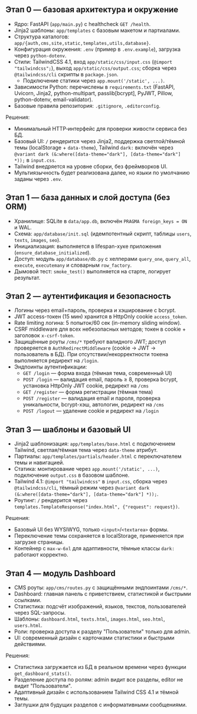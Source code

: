 ## Этап 0 — базовая архитектура и окружение

- Ядро: FastAPI (`app/main.py`) с healthcheck `GET /health`.
- Jinja2 шаблоны: `app/templates` с базовым макетом и партиалами.
- Структура каталогов: `app/{auth,cms,site,static,templates,utils,database}`.
- Конфигурация окружения: `.env` (пример в `.env.example`), загрузка через `python-dotenv`.
- Стили: TailwindCSS 4.1, вход `app/static/css/input.css` (`@import "tailwindcss";`), выход `app/static/css/output.css`; сборка через `@tailwindcss/cli` скрипты в `package.json`.
  - Подключение статики через `app.mount('/static', ...)`.
- Зависимости Python: перечислены в `requirements.txt` (FastAPI, Uvicorn, Jinja2, python-multipart, passlib[bcrypt], PyJWT, Pillow, python-dotenv, email-validator).
- Базовые правила репозитория: `.gitignore`, `.editorconfig`.

Решения:
- Минимальный HTTP‑интерфейс для проверки живости сервиса без БД.
- Базовый UI: `/` рендерится через Jinja2, поддержка светлой/тёмной темы (localStorage + `data-theme`), Tailwind `dark:` включён через `@variant dark (&:where([data-theme="dark"], [data-theme="dark"] *));` в `input.css`.
- Tailwind внедряется на уровне сборки, без фреймворков UI.
- Мультиязычность будет реализована далее, но языки по умолчанию заданы через `.env`.

## Этап 1 — база данных и слой доступа (без ORM)

- Хранилище: SQLite в `data/app.db`, включён `PRAGMA foreign_keys = ON` и WAL.
- Схема: `app/database/init.sql` (идемпотентный скрипт, таблицы `users`, `texts`, `images`, `seo`).
- Инициализация: выполняется в lifespan-хуке приложения (`ensure_database_initialized`).
- Доступ: модуль `app/database/db.py` с хелперами `query_one`, `query_all`, `execute`, `executemany` и словарным `row_factory`.
- Дымовой тест: `smoke_test()` выполняется на старте, логирует результат.

## Этап 2 — аутентификация и безопасность

- Логины через email+пароль, проверка и хэширование с bcrypt.
- JWT access-токен (15 мин) хранится в HttpOnly cookie `access_token`.
- Rate limiting логина: 5 попыток/60 сек (in-memory sliding window).
- CSRF middleware для всех небезопасных методов; токен в cookie + заголовок `x-csrf-token`.
- Защищённые роуты `/cms/*` требуют валидного JWT; доступ проверяется в `AuthRedirectMiddleware` (cookie -> JWT -> пользователь в БД). При отсутствии/некорректности токена выполняется редирект на `/login`.
- Эндпоинты аутентификации:
  - `GET /login` — форма входа (тёмная тема, современный UI)
  - `POST /login` — валидация email, пароль ≥ 8, проверка bcrypt, установка HttpOnly JWT cookie, редирект на `/cms`
  - `GET /register` — форма регистрации (тёмная тема)
  - `POST /register` — валидация email и пароля, проверка уникальности, bcrypt-хэш, автологин, редирект на `/cms`
  - `POST /logout` — удаление cookie и редирект на `/login`

## Этап 3 — шаблоны и базовый UI

- Jinja2 шаблонизация: `app/templates/base.html` с подключением Tailwind, светлая/тёмная тема через `data-theme` атрибут.
- Партиалы: `app/templates/partials/header.html` с переключателем темы и навигацией.
- Статика: монтирование через `app.mount('/static', ...)`, подключение `output.css` в базовом шаблоне.
- Tailwind 4.1: `@import "tailwindcss"` в `input.css`, сборка через `@tailwindcss/cli`, тёмный режим через `@variant dark (&:where([data-theme="dark"], [data-theme="dark"] *));`.
- Роутинг: `/` рендерится через `templates.TemplateResponse("index.html", {"request": request})`.

Решения:
- Базовый UI без WYSIWYG, только `<input>`/`<textarea>` формы.
- Переключение темы сохраняется в localStorage, применяется при загрузке страницы.
- Контейнер с `max-w-6xl` для адаптивности, тёмные классы `dark:` работают корректно.

## Этап 4 — модуль Dashboard

- CMS роуты: `app/cms/routes.py` с защищёнными эндпоинтами `/cms/*`.
- Dashboard: главная панель с приветствием, статистикой и быстрыми ссылками.
- Статистика: подсчёт изображений, языков, текстов, пользователей через SQL-запросы.
- Шаблоны: `dashboard.html`, `texts.html`, `images.html`, `seo.html`, `users.html`.
- Роли: проверка доступа к разделу "Пользователи" только для admin.
- UI: современный дизайн с карточками статистики и быстрыми действиями.

Решения:
- Статистика загружается из БД в реальном времени через функции `get_dashboard_stats()`.
- Разделение доступа по ролям: admin видит все разделы, editor не видит "Пользователи".
- Адаптивный дизайн с использованием Tailwind CSS 4.1 и тёмной темы.
- Заглушки для будущих разделов с информативными сообщениями.
